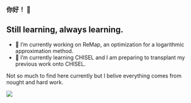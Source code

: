 ### 你好！ 👋

## Still learning, always learning. 

- 🔭 I’m currently working on ReMap, an optimization for a logarithmic approximation method. 
- 🌱 I’m currently learning CHISEL and I am preparing to transplant my previous work onto CHISEL. 

Not so much to find here currently but I belive everything comes from nought and hard work. 

![](https://github-readme-stats.vercel.app/api?username=yanjyang&theme=dark)


